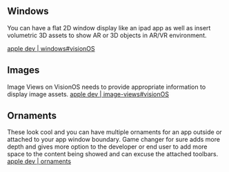 


## Windows 

You can have a flat 2D window display like an ipad app as well as insert volumetric 3D assets to show AR or 3D objects in AR/VR environment.

[apple dev | windows#visionOS](https://developer.apple.com/design/human-interface-guidelines/windows#visionOS)



## Images 

Image Views on VisionOS needs to provide appropriate information to display image assets.
[apple dev | image-views#visionOS](https://developer.apple.com/design/human-interface-guidelines/image-views#visionOS)



## Ornaments

These look cool and you can have multiple ornaments for an app outside or attached to your app window boundary.
Game changer for sure adds more depth and gives more option to the developer or end user to add more space to the content being showed and can excuse the attached toolbars.
[apple dev | ornaments](https://developer.apple.com/design/human-interface-guidelines/ornaments)
